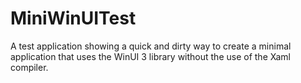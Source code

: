 # MiniWinUITest
A test application showing a quick and dirty way to create a minimal application that uses the WinUI 3 library without the use of the Xaml compiler.
